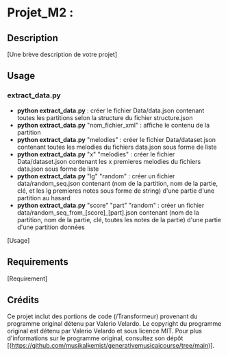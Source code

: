 # Projet_M2 : 

## Description
  [Une brève description de votre projet]
## Usage
  ### extract_data.py
  * **python extract_data.py**  : créer le fichier Data/data.json contenant toutes les partitions selon la structure du fichier structure.json
  * **python extract_data.py** "nom_fichier_xml"  : affiche le contenu de la partition
  * **python extract_data.py** "melodies"  : créer le fichier Data/dataset.json contenant toutes les melodies du fichiers data.json sous forme de liste
  * **python extract_data.py** "x" "melodies"  : créer le fichier Data/dataset.json contenant les x premieres melodies du fichiers data.json sous forme de liste
  * **python extract_data.py** "lg" "random" : créer un fichier data/random_seq.json contenant (nom de la partition, nom de la partie, clé, et les lg premieres notes sous forme de string) d'une partie d'une partition au hasard
  * **python extract_data.py** "score" "part" "random" : créer un fichier data/random_seq_from_[score]_[part].json contenant (nom de la partition, nom de la partie, clé, toutes les notes de la partie) d'une partie d'une partition données
  
  [Usage]
## Requirements
  [Requirement]

## Crédits
Ce projet inclut des portions de code (/Transformeur) provenant du programme original détenu par Valerio Velardo. Le copyright du programme original est détenu par Valerio Velardo et sous licence MIT. Pour plus d'informations sur le programme original, consultez son dépôt [(https://github.com/musikalkemist/generativemusicaicourse/tree/main)].

